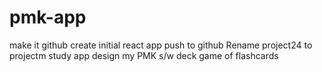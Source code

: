 # pmk-app

make it github
create initial react app
push to github
Rename project24 to projectm study app
design my PMK s/w deck game of flashcards

